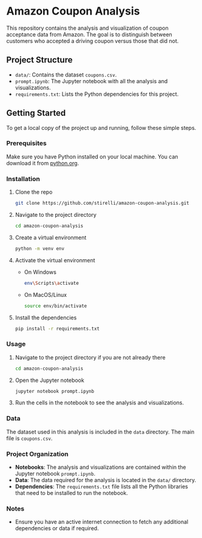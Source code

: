# Amazon Coupon Analysis

This repository contains the analysis and visualization of coupon acceptance data from Amazon. The goal is to distinguish between customers who accepted a driving coupon versus those that did not.

## Project Structure

- `data/`: Contains the dataset `coupons.csv`.
- `prompt.ipynb`: The Jupyter notebook with all the analysis and visualizations.
- `requirements.txt`: Lists the Python dependencies for this project.

## Getting Started

To get a local copy of the project up and running, follow these simple steps.

### Prerequisites

Make sure you have Python installed on your local machine. You can download it from [python.org](https://www.python.org/).

### Installation

1. Clone the repo

    ```sh
    git clone https://github.com/stirelli/amazon-coupon-analysis.git
    ```

2. Navigate to the project directory

    ```sh
    cd amazon-coupon-analysis
    ```

3. Create a virtual environment

    ```sh
    python -m venv env
    ```

4. Activate the virtual environment

    - On Windows

        ```sh
        env\Scripts\activate
        ```

    - On MacOS/Linux

        ```sh
        source env/bin/activate
        ```

5. Install the dependencies

    ```sh
    pip install -r requirements.txt
    ```

### Usage

1. Navigate to the project directory if you are not already there

    ```sh
    cd amazon-coupon-analysis
    ```

2. Open the Jupyter notebook

    ```sh
    jupyter notebook prompt.ipynb
    ```

3. Run the cells in the notebook to see the analysis and visualizations.

### Data

The dataset used in this analysis is included in the `data` directory. The main file is `coupons.csv`.

### Project Organization

- **Notebooks**: The analysis and visualizations are contained within the Jupyter notebook `prompt.ipynb`.
- **Data**: The data required for the analysis is located in the `data/` directory.
- **Dependencies**: The `requirements.txt` file lists all the Python libraries that need to be installed to run the notebook.

### Notes

- Ensure you have an active internet connection to fetch any additional dependencies or data if required.